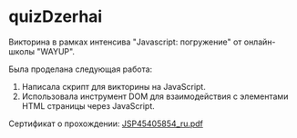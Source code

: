 # quizDzerhai

Викторина в рамках интенсива "Javascript: погружение" от онлайн-школы "WAYUP".

Была проделана следующая работа:
1. Написала скрипт для викторины на JavaScript.
2. Использовала инструмент DOM для взаимодействия с элементами HTML страницы через JavaScript.

Сертификат о прохождении:
[JSP45405854_ru.pdf](https://github.com/farinena/quizDzerhai/files/10095941/JSP45405854_ru.pdf)
